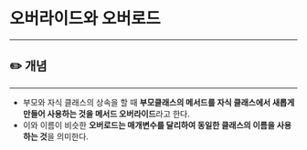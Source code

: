 # 오버라이드와 오버로드

---

## ✏️ 개념

---

- 부모와 자식 클래스의 상속을 할 때 **부모클래스의 메서드를 자식 클래스에서 새롭게 만들어 사용하는 것을 메서드 오버라이드**라고 한다.
- 이와 이름이 비슷한 **오버로드는 매개변수를 달리하여 동일한 클래스의 이름을 사용하는 것**을 의미한다.
